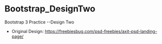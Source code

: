 # Bootstrap_DesignTwo

Bootstrap 3 Practice --Design Two

- Original Design: https://freebiesbug.com/psd-freebies/axit-psd-landing-page/
